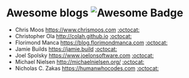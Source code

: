 # Awesome blogs ![Awesome Badge](https://cdn.rawgit.com/sindresorhus/awesome/d7305f38d29fed78fa85652e3a63e154dd8e8829/media/badge.svg)
* Chris Moos https://www.chrismoos.com [:octocat:](https://github.com/mnielsen)
* Christopher Ola http://colah.github.io [:octocat:](https://github.com/colah/)
* Florimond Manca https://blog.florimondmanca.com [:octocat:](https://github.com/florimondmanca)
* Jamie Builds https://jamie.build [:octocat:](https://github.com/jamiebuilds)
* Joel Spolsky https://www.joelonsoftware.com [:octocat:](https://github.com/jspolsky)
* Michael Nielsen http://michaelnielsen.org/ [:octocat:](https://github.com/mnielsen)
* Nicholas C. Zakas https://humanwhocodes.com [:octocat:](https://www.github.com/nzakas/)